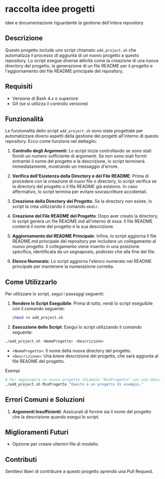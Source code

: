 # raccolta idee progetti

idee e documentazione riguardante la gestione dell'intera repository

## Descrizione

Questo progetto include uno script chiamato `add_project.sh` che automatizza il processo di aggiunta di un nuovo progetto a questo repository. Lo script esegue diverse attività come la creazione di una nuova directory del progetto, la generazione di un file README per il progetto e l'aggiornamento del file README principale del repository.

## Requisiti

- Versione di Bash 4.x o superiore
- Git (se si utilizza il controllo versione)

## Funzionalità

Le funzionalità dello script `add_project.sh` sono state progettate per automatizzare diversi aspetti della gestione dei progetti all'interno di questo repository. Ecco come funziona nel dettaglio:

1. **Controllo degli Argomenti**: Lo script inizia controllando se sono stati forniti un numero sufficiente di argomenti. Se non sono stati forniti entrambi il nome del progetto e la descrizione, lo script terminerà immediatamente, mostrando un messaggio d'errore.

2. **Verifica dell'Esistenza della Directory e del File README**: Prima di procedere con la creazione di nuovi file o directory, lo script verifica se la directory del progetto o il file README già esistono. In caso affermativo, lo script termina per evitare sovrascritture accidentali.

3. **Creazione della Directory del Progetto**: Se la directory non esiste, lo script la crea utilizzando il comando `mkdir`.

4. **Creazione del File README del Progetto**: Dopo aver creato la directory, lo script genera un file README.md all'interno di essa. Il file README conterrà il nome del progetto e la sua descrizione.

5. **Aggiornamento del README Principale**: Infine, lo script aggiorna il file README.md principale del repository per includere un collegamento al nuovo progetto. Il collegamento viene inserito in una posizione specifica, identificata da un segnaposto, piuttosto che alla fine del file.

6. **Elenco Numerato**: Lo script aggiorna l'elenco numerato nel README principale per mantenere la numerazione corretta.

## Come Utilizzarlo

Per utilizzare lo script, segui i passaggi seguenti:

1. **Rendere lo Script Eseguibile**: Prima di tutto, rendi lo script eseguibile con il comando seguente:
    ```bash
    chmod +x add_project.sh
    ```

2. **Esecuzione dello Script**: Esegui lo script utilizzando il comando seguente:
   
```bash
./add_project.sh <NomeProgetto> <Descrizione>
```

- `<NomeProgetto>`: Il nome della nuova directory del progetto.
- `<Descrizione>`: Una breve descrizione del progetto, che sarà aggiunta al file README del progetto.

 Esempi

```bash
# Per aggiungere un nuovo progetto chiamato "MioProgetto" con una descrizione "Questo è un progetto di esempio."
./add_project.sh MioProgetto "Questo è un progetto di esempio."
```

## Errori Comuni e Soluzioni

1. **Argomenti Insufficienti**: Assicurati di fornire sia il nome del progetto che la descrizione quando esegui lo script.

## Miglioramenti Futuri

- Opzione per creare ulteriori file di modello.

## Contributi

Sentitevi liberi di contribuire a questo progetto aprendo una Pull Request.

